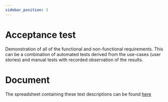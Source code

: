 ```yaml
---
sidebar_position: 3
---
```

# Acceptance test

Demonstration of all of the functional and non-functional requirements. This can be a combination of automated tests derived from the use-cases (user stories) and manual tests with recorded observation of the results.

# Document

The spreadsheet containing these test descriptions can be found [here](https://docs.google.com/spreadsheets/d/e/2PACX-1vTXNsd60XayXdlX37k3WodRCYYpfJ_zes91i20lLsnsnABTQ13dXvG2rV7I8r64kIQT21s83rHVH44X/pub?output=xlsx)